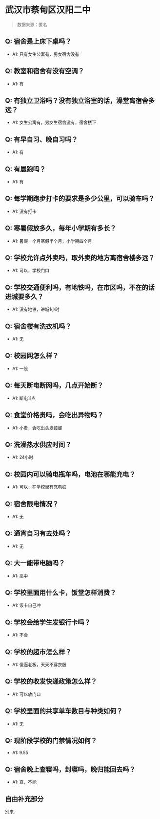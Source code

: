 # 武汉市蔡甸区汉阳二中

> 数据来源：匿名

## Q: 宿舍是上床下桌吗？

- A1: 只有女生公寓有，男女宿舍没有

## Q: 教室和宿舍有没有空调？

- A1: 有

## Q: 有独立卫浴吗？没有独立浴室的话，澡堂离宿舍多远？

- A1: 女生公寓有，男女生宿舍没有，宿舍楼下

## Q: 有早自习、晚自习吗？

- A1: 有

## Q: 有晨跑吗？

- A1: 有

## Q: 每学期跑步打卡的要求是多少公里，可以骑车吗？

- A1: 没有打卡

## Q: 寒暑假放多久，每年小学期有多长？

- A1: 暑假一个月寒假半个月，小学期四个月

## Q: 学校允许点外卖吗，取外卖的地方离宿舍楼多远？

- A1: 可以，学校门口

## Q: 学校交通便利吗，有地铁吗，在市区吗，不在的话进城要多久？

- A1: 没有地铁，进城1小时

## Q: 宿舍楼有洗衣机吗？

- A1: 无

## Q: 校园网怎么样？

- A1: 一般

## Q: 每天断电断网吗，几点开始断？

- A1: 断电11点

## Q: 食堂价格贵吗，会吃出异物吗？

- A1: 小贵，会吃出头发蟑螂

## Q: 洗澡热水供应时间？

- A1: 24小时

## Q: 校园内可以骑电瓶车吗，电池在哪能充电？

- A1: 可以，在学校里有充电桩

## Q: 宿舍限电情况？

- A1: 无

## Q: 通宵自习有去处吗？

- A1: 无

## Q: 大一能带电脑吗？

- A1: 高中

## Q: 学校里面用什么卡，饭堂怎样消费？

- A1: 饭卡自己冲

## Q: 学校会给学生发银行卡吗？

- A1: 不会

## Q: 学校的超市怎么样？

- A1: 傻逼老板，天天不穿衣服

## Q: 学校的收发快递政策怎么样？

- A1: 可以放门口

## Q: 学校里面的共享单车数目与种类如何？

- A1: 无

## Q: 现阶段学校的门禁情况如何？

- A1: 9.55

## Q: 宿舍晚上查寝吗，封寝吗，晚归能回去吗？

- A1: 查，不能

## 自由补充部分

别来